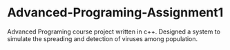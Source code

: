 # Advanced-Programing-Assignment1
Advanced Programing course project written in c++. Designed a system to simulate the spreading and detection of viruses among population.
